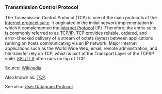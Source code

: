 ### Transmission Control Protocol

<p class="c8"><span>The Transmission Control Protocol (TCP) is one of the main </span><span>protocols</span><span>&nbsp;of the </span><span class="c2"><a class="c3" href="#h.oj5ut8qopq0w">Internet protocol suite</a></span><span>. It originated in the initial network implementation in which it complemented the </span><span class="c2"><a class="c3" href="#h.jmao5ngtvqnm">Internet Protocol</a></span><span>&nbsp;(IP). Therefore, the entire suite is commonly referred to as </span><span class="c2"><a class="c3" href="#h.txn6vkany9z9">TCP/IP</a></span><span>. TCP provides </span><span>reliable</span><span>, ordered, and </span><span>error-checked</span><span>&nbsp;delivery of a </span><span>stream</span><span>&nbsp;of </span><span>octets</span><span>&nbsp;(bytes) between applications running on hosts communicating via an IP network. Major internet applications such as the </span><span>World Wide Web</span><span>, </span><span>email</span><span>, </span><span>remote administration</span><span>, and </span><span>file transfer</span><span>&nbsp;rely on TCP, which is part of the </span><span>Transport Layer</span><span>&nbsp;of the TCP/IP suite. </span><span class="c2"><a class="c3" href="#h.6hbp4j6qy89">SSL/TLS</a></span><span class="c0">&nbsp;often runs on top of TCP.</span></p><p class="c8"><span>Source: </span><span class="c2"><a class="c3" href="https://www.google.com/url?q=https://en.wikipedia.org/wiki/Transmission_Control_Protocol&amp;sa=D&amp;source=editors&amp;ust=1706779842878591&amp;usg=AOvVaw1w06OO06DT3zEd-hRD7wgm">Wikipedia</a></span><span class="c0">.</span></p><p class="c8"><span>Also known as: </span><span class="c2"><a class="c3" href="#h.6ztn6qj1hrax">TCP</a></span><span class="c0">.</span></p><p class="c8"><span>See also: </span><span class="c2"><a class="c3" href="#h.di36optpv6sl">User Datagram Protocol</a></span><span class="c0">.</span></p>